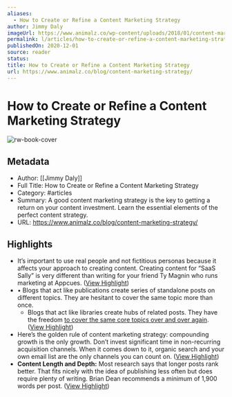 ```yaml
---
aliases:
  - How to Create or Refine a Content Marketing Strategy
author: Jimmy Daly
imageUrl: https://www.animalz.co/wp-content/uploads/2018/01/content-marketing-strategy.jpg
permalink: l/articles/how-to-create-or-refine-a-content-marketing-strategy
publishedOn: 2020-12-01
source: reader
status: 
title: How to Create or Refine a Content Marketing Strategy
url: https://www.animalz.co/blog/content-marketing-strategy/
---
```

# How to Create or Refine a Content Marketing Strategy

![rw-book-cover](https://www.animalz.co/wp-content/uploads/2018/01/content-marketing-strategy.jpg)

## Metadata

- Author: [[Jimmy Daly]]
- Full Title: How to Create or Refine a Content Marketing Strategy
- Category: #articles
- Summary: A good content marketing strategy is the key to getting a return on your content investment. Learn the essential elements of the perfect content strategy.
- URL: https://www.animalz.co/blog/content-marketing-strategy/

## Highlights

- It’s important to use real people and not fictitious personas because it affects your approach to creating content. Creating content for “SaaS Sally” is very different than writing for your friend Ty Magnin who runs marketing at Appcues. ([View Highlight](https://read.readwise.io/read/01hz22hdqf5kjhqfr3pnv3w0tf))
- • Blogs that act like publications create series of standalone posts on different topics. They are hesitant to cover the same topic more than once.
  - Blogs that act like libraries create hubs of related posts. They have the freedom [to cover the same core topics over and over again](https://www.animalz.co/blog/content-marketing-power-laws/). ([View Highlight](https://read.readwise.io/read/01hz22k4vdypx6dgrbjqwze8av))
- Here’s the golden rule of content marketing strategy: compounding growth is the only growth. Don’t invest significant time in non-recurring acquisition channels. When it comes down to it, organic search and your own email list are the only channels you can count on. ([View Highlight](https://read.readwise.io/read/01hz22n5mw3wk03ynbjvtjded5))
- **Content Length and Depth:** Most research says that longer posts rank better. That fits nicely with the idea of publishing less often but does require plenty of writing. Brian Dean recommends a minimum of 1,900 words per post. ([View Highlight](https://read.readwise.io/read/01hz22pthnqzzf6y3j8jdn3n0a))
